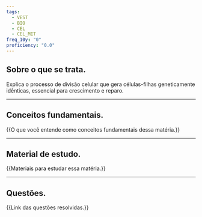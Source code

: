 ```yaml
---
tags:
  - VEST
  - BIO
  - CEL
  - CEL_MIT
freq_10y: "0"
proficiency: "0.0"
---
```

## Sobre o que se trata.

Explica o processo de divisão celular que gera células-filhas geneticamente idênticas, essencial para crescimento e reparo.

--- 
## Conceitos fundamentais.

{{O que você entende como conceitos fundamentais dessa matéria.}}

---
## Material de estudo.

{{Materiais para estudar essa matéria.}}

--- 
## Questões.

{{Link das questões resolvidas.}}